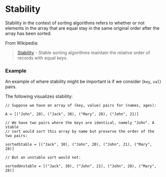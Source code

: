 # Stability

Stability in the context of sorting algorithms refers to whether or not elements 
in the array that are equal stay in the same original order after the array has 
been sorted. 

From Wikipedia:

> [Stability](https://en.wikipedia.org/wiki/Sorting_algorithm#Stability) - 
Stable sorting algorithms maintain the relative order of records with equal
keys.

### Example

An example of where stability might be important is if we consider (`key`, 
`val`) pairs.

The following visualizes stability:

```
// Suppose we have an array of (key, value) pairs for (names, ages):

A = [("John", 20), ("Jack", 30), ("Mary", 28), ("John", 21)]

// We have two pairs where the keys are identical, namely "John". A stable
// sort would sort this array by name but preserve the order of the two pairs:

sortedStable = [("Jack", 30), ("John", 20), ("John", 21), ("Mary", 28)]

// But an unstable sort would not:

sortedUnstable = [("Jack", 30), ("John", 21), ("John", 20), ("Mary", 28)]
```